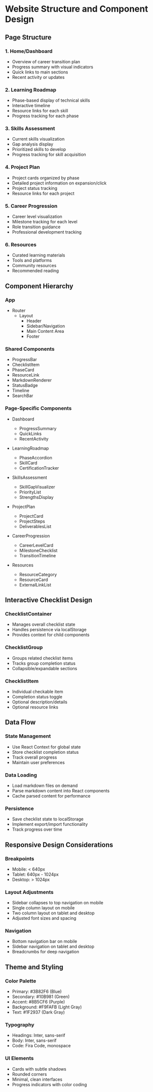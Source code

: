 # Website Structure and Component Design

## Page Structure

### 1. Home/Dashboard
- Overview of career transition plan
- Progress summary with visual indicators
- Quick links to main sections
- Recent activity or updates

### 2. Learning Roadmap
- Phase-based display of technical skills
- Interactive timeline
- Resource links for each skill
- Progress tracking for each phase

### 3. Skills Assessment
- Current skills visualization
- Gap analysis display
- Prioritized skills to develop
- Progress tracking for skill acquisition

### 4. Project Plan
- Project cards organized by phase
- Detailed project information on expansion/click
- Project status tracking
- Resource links for each project

### 5. Career Progression
- Career level visualization
- Milestone tracking for each level
- Role transition guidance
- Professional development tracking

### 6. Resources
- Curated learning materials
- Tools and platforms
- Community resources
- Recommended reading

## Component Hierarchy

### App
- Router
  - Layout
    - Header
    - Sidebar/Navigation
    - Main Content Area
    - Footer

### Shared Components
- ProgressBar
- ChecklistItem
- PhaseCard
- ResourceLink
- MarkdownRenderer
- StatusBadge
- Timeline
- SearchBar

### Page-Specific Components
- Dashboard
  - ProgressSummary
  - QuickLinks
  - RecentActivity
  
- LearningRoadmap
  - PhaseAccordion
  - SkillCard
  - CertificationTracker
  
- SkillsAssessment
  - SkillGapVisualizer
  - PriorityList
  - StrengthsDisplay
  
- ProjectPlan
  - ProjectCard
  - ProjectSteps
  - DeliverablesList
  
- CareerProgression
  - CareerLevelCard
  - MilestoneChecklist
  - TransitionTimeline
  
- Resources
  - ResourceCategory
  - ResourceCard
  - ExternalLinkList

## Interactive Checklist Design

### ChecklistContainer
- Manages overall checklist state
- Handles persistence via localStorage
- Provides context for child components

### ChecklistGroup
- Groups related checklist items
- Tracks group completion status
- Collapsible/expandable sections

### ChecklistItem
- Individual checkable item
- Completion status toggle
- Optional description/details
- Optional resource links

## Data Flow

### State Management
- Use React Context for global state
- Store checklist completion status
- Track overall progress
- Maintain user preferences

### Data Loading
- Load markdown files on demand
- Parse markdown content into React components
- Cache parsed content for performance

### Persistence
- Save checklist state to localStorage
- Implement export/import functionality
- Track progress over time

## Responsive Design Considerations

### Breakpoints
- Mobile: < 640px
- Tablet: 640px - 1024px
- Desktop: > 1024px

### Layout Adjustments
- Sidebar collapses to top navigation on mobile
- Single column layout on mobile
- Two column layout on tablet and desktop
- Adjusted font sizes and spacing

### Navigation
- Bottom navigation bar on mobile
- Sidebar navigation on tablet and desktop
- Breadcrumbs for deep navigation

## Theme and Styling

### Color Palette
- Primary: #3B82F6 (Blue)
- Secondary: #10B981 (Green)
- Accent: #8B5CF6 (Purple)
- Background: #F9FAFB (Light Gray)
- Text: #1F2937 (Dark Gray)

### Typography
- Headings: Inter, sans-serif
- Body: Inter, sans-serif
- Code: Fira Code, monospace

### UI Elements
- Cards with subtle shadows
- Rounded corners
- Minimal, clean interfaces
- Progress indicators with color coding
